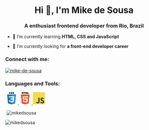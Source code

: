 <h1 align="center">Hi 👋, I'm Mike de Sousa</h1>
<h3 align="center">A enthusiast frontend developer from Rio, Brazil</h3>

- 🌱 I’m currently learning **HTML, CSS and JavaScript**

- 🔭 I’m currently looking for **a front-end developer career**

<h3 align="left">Connect with me:</h3>
<p align="left">
<a href="https://linkedin.com/in/mike-de-sousa" target="blank"><img align="center" src="https://raw.githubusercontent.com/rahuldkjain/github-profile-readme-generator/master/src/images/icons/Social/linked-in-alt.svg" alt="mike-de-sousa" height="30" width="40" /></a>
</p>

<h3 align="left">Languages and Tools:</h3>
<p align="left"> <a href="https://www.w3schools.com/css/" target="_blank" rel="noreferrer"> <img src="https://raw.githubusercontent.com/devicons/devicon/master/icons/css3/css3-original-wordmark.svg" alt="css3" width="40" height="40"/> </a> <a href="https://www.w3.org/html/" target="_blank" rel="noreferrer"> <img src="https://raw.githubusercontent.com/devicons/devicon/master/icons/html5/html5-original-wordmark.svg" alt="html5" width="40" height="40"/> </a> <a href="https://developer.mozilla.org/en-US/docs/Web/JavaScript" target="_blank" rel="noreferrer"> <img src="https://raw.githubusercontent.com/devicons/devicon/master/icons/javascript/javascript-original.svg" alt="javascript" width="40" height="40"/> </a> </p>
<p>&nbsp;<img align="center" src="https://github-readme-stats.vercel.app/api?username=mikedsousa&show_icons=true&locale=en" alt="mikedsousa" /></p>


<p><img align="left" src="https://github-readme-stats.vercel.app/api/top-langs?username=mikedsousa&show_icons=true&locale=en&layout=compact" alt="mikedsousa" /></p>

